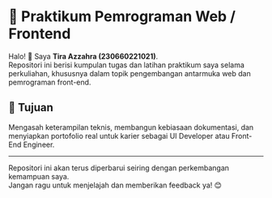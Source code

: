 # 📘 Praktikum Pemrograman Web / Frontend

Halo! 👋 Saya **Tira Azzahra (230660221021)**.  
Repositori ini berisi kumpulan tugas dan latihan praktikum saya selama perkuliahan, khususnya dalam topik pengembangan antarmuka web dan pemrograman front-end.

## 🎯 Tujuan
Mengasah keterampilan teknis, membangun kebiasaan dokumentasi, dan menyiapkan portofolio real untuk karier sebagai UI Developer atau Front-End Engineer.

---
Repositori ini akan terus diperbarui seiring dengan perkembangan kemampuan saya.  
Jangan ragu untuk menjelajah dan memberikan feedback ya! 😊
